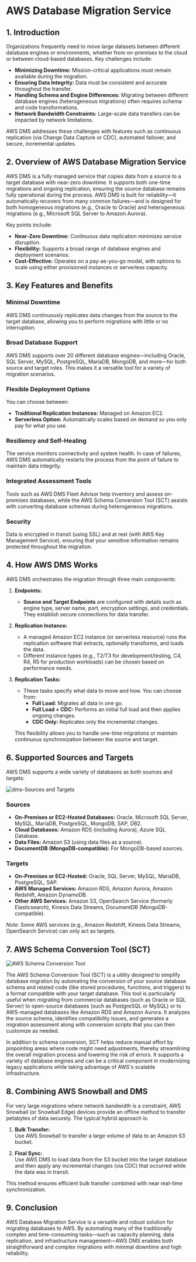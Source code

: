 # AWS Database Migration Service

## 1. Introduction

Organizations frequently need to move large datasets between different database engines or environments, whether from on-premises to the cloud or between cloud-based databases. Key challenges include:

- **Minimizing Downtime:** Mission-critical applications must remain available during the migration.
- **Ensuring Data Integrity:** Data must be consistent and accurate throughout the transfer.
- **Handling Schema and Engine Differences:** Migrating between different database engines (heterogeneous migrations) often requires schema and code transformations.
- **Network Bandwidth Constraints:** Large-scale data transfers can be impacted by network limitations.

AWS DMS addresses these challenges with features such as continuous replication (via Change Data Capture or CDC), automated failover, and secure, incremental updates.

## 2. Overview of AWS Database Migration Service

AWS DMS is a fully managed service that copies data from a source to a target database with near-zero downtime. It supports both one-time migrations and ongoing replication, ensuring the source database remains fully operational during the process. AWS DMS is built for reliability—it automatically recovers from many common failures—and is designed for both homogeneous migrations (e.g., Oracle to Oracle) and heterogeneous migrations (e.g., Microsoft SQL Server to Amazon Aurora).

Key points include:

- **Near-Zero Downtime:** Continuous data replication minimizes service disruption.
- **Flexibility:** Supports a broad range of database engines and deployment scenarios.
- **Cost-Effective:** Operates on a pay-as-you-go model, with options to scale using either provisioned instances or serverless capacity.

## 3. Key Features and Benefits

### Minimal Downtime

AWS DMS continuously replicates data changes from the source to the target database, allowing you to perform migrations with little or no interruption.  

### Broad Database Support

AWS DMS supports over 20 different database engines—including Oracle, SQL Server, MySQL, PostgreSQL, MariaDB, MongoDB, and more—for both source and target roles. This makes it a versatile tool for a variety of migration scenarios.

### Flexible Deployment Options

You can choose between:
- **Traditional Replication Instances:** Managed on Amazon EC2.
- **Serverless Option:** Automatically scales based on demand so you only pay for what you use.

### Resiliency and Self-Healing

The service monitors connectivity and system health. In case of failures, AWS DMS automatically restarts the process from the point of failure to maintain data integrity. 

### Integrated Assessment Tools

Tools such as AWS DMS Fleet Advisor help inventory and assess on-premises databases, while the AWS Schema Conversion Tool (SCT) assists with converting database schemas during heterogeneous migrations.

### Security

Data is encrypted in transit (using SSL) and at rest (with AWS Key Management Service), ensuring that your sensitive information remains protected throughout the migration.

## 4. How AWS DMS Works

AWS DMS orchestrates the migration through three main components:

1. **Endpoints:**
    - **Source and Target Endpoints** are configured with details such as engine type, server name, port, encryption settings, and credentials. They establish secure connections for data transfer.

2. **Replication Instance:**    
    - A managed Amazon EC2 instance (or serverless resource) runs the replication software that extracts, optionally transforms, and loads the data.
    - Different instance types (e.g., T2/T3 for development/testing, C4, R4, R5 for production workloads) can be chosen based on performance needs.

3. **Replication Tasks:**
    - These tasks specify what data to move and how. You can choose from:
        - **Full Load:** Migrates all data in one go.
        - **Full Load + CDC:** Performs an initial full load and then applies ongoing changes.
        - **CDC Only:** Replicates only the incremental changes.
    
    This flexibility allows you to handle one-time migrations or maintain continuous synchronization between the source and target. 
## 6. Supported Sources and Targets

AWS DMS supports a wide variety of databases as both sources and targets:

![dms-Sources and Targets](./_assets/dms-sources_and_targets.png)
### Sources

- **On-Premises or EC2-Hosted Databases:** Oracle, Microsoft SQL Server, MySQL, MariaDB, PostgreSQL, MongoDB, SAP, DB2.
- **Cloud Databases:** Amazon RDS (including Aurora), Azure SQL Database.
- **Data Files:** Amazon S3 (using data files as a source).
- **DocumentDB (MongoDB-compatible):** For MongoDB-based sources.

### Targets

- **On-Premises or EC2-Hosted:** Oracle, SQL Server, MySQL, MariaDB, PostgreSQL, SAP.
- **AWS Managed Services:** Amazon RDS, Amazon Aurora, Amazon Redshift, Amazon DynamoDB.
- **Other AWS Services:** Amazon S3, OpenSearch Service (formerly Elasticsearch), Kinesis Data Streams, DocumentDB (MongoDB-compatible).

_Note:_ Some AWS services (e.g., Amazon Redshift, Kinesis Data Streams, OpenSearch Service) can only act as targets.

## 7. AWS Schema Conversion Tool (SCT)

![AWS Schema Conversion Tool](./_assets/aws_schema_conversion_tool.png)

The AWS Schema Conversion Tool (SCT) is a utility designed to simplify database migration by automating the conversion of your source database schema and related code (like stored procedures, functions, and triggers) to a format compatible with your target database. This tool is particularly useful when migrating from commercial databases (such as Oracle or SQL Server) to open-source databases (such as PostgreSQL or MySQL) or to AWS-managed databases like Amazon RDS and Amazon Aurora. It analyzes the source schema, identifies compatibility issues, and generates a migration assessment along with conversion scripts that you can then customize as needed.

In addition to schema conversion, SCT helps reduce manual effort by pinpointing areas where code might need adjustments, thereby streamlining the overall migration process and lowering the risk of errors. It supports a variety of database engines and can be a critical component in modernizing legacy applications while taking advantage of AWS's scalable infrastructure.

## 8. Combining AWS Snowball and DMS

For very large migrations where network bandwidth is a constraint, AWS Snowball (or Snowball Edge) devices provide an offline method to transfer petabytes of data securely. The typical hybrid approach is:

1. **Bulk Transfer:**  
    Use AWS Snowball to transfer a large volume of data to an Amazon S3 bucket.
    
2. **Final Sync:**  
    Use AWS DMS to load data from the S3 bucket into the target database and then apply any incremental changes (via CDC) that occurred while the data was in transit.

This method ensures efficient bulk transfer combined with near real-time synchronization.

## 9. Conclusion

AWS Database Migration Service is a versatile and robust solution for migrating databases to AWS. By automating many of the traditionally complex and time-consuming tasks—such as capacity planning, data replication, and infrastructure management—AWS DMS enables both straightforward and complex migrations with minimal downtime and high reliability.